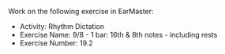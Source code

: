 Work on the following exercise in EarMaster:
- Activity: Rhythm Dictation
- Exercise Name: 9/8 - 1 bar: 16th & 8th notes - including rests
- Exercise Number: 19.2

